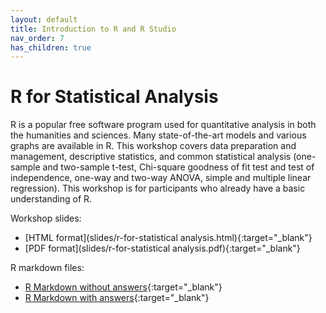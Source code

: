 ```yaml
---
layout: default
title: Introduction to R and R Studio
nav_order: 7
has_children: true
---
```

# R for Statistical Analysis

R is a popular free software program used for quantitative analysis in both the humanities and sciences. Many state-of-the-art models and various graphs are available in R. This workshop covers data preparation and management, descriptive statistics, and common statistical analysis (one-sample and two-sample t-test, Chi-square goodness of fit test and test of independence, one-way and two-way ANOVA, simple and multiple linear regression). This workshop is for participants who already have a basic understanding of R. 

Workshop slides:
- [HTML format](slides/r-for-statistical analysis.html){:target="_blank"}
- [PDF format](slides/r-for-statistical analysis.pdf){:target="_blank"}

R markdown files:
- [R Markdown without answers](slides/RMarkdown_wo_answers.Rmd){:target="_blank"}
- [R Markdown with answers](slides/RMarkdown_answers.Rmd){:target="_blank"}
